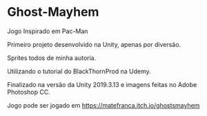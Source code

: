 # Ghost-Mayhem
Jogo Inspirado em Pac-Man

Primeiro projeto desenvolvido na Unity, apenas por diversão.

Sprites todos de minha autoria.

Utilizando o tutorial do BlackThornProd na Udemy.

Finalizado na versão da Unity 2019.3.13 e imagens feitas no Adobe Photoshop CC.

Jogo pode ser jogado em https://matefranca.itch.io/ghostsmayhem
